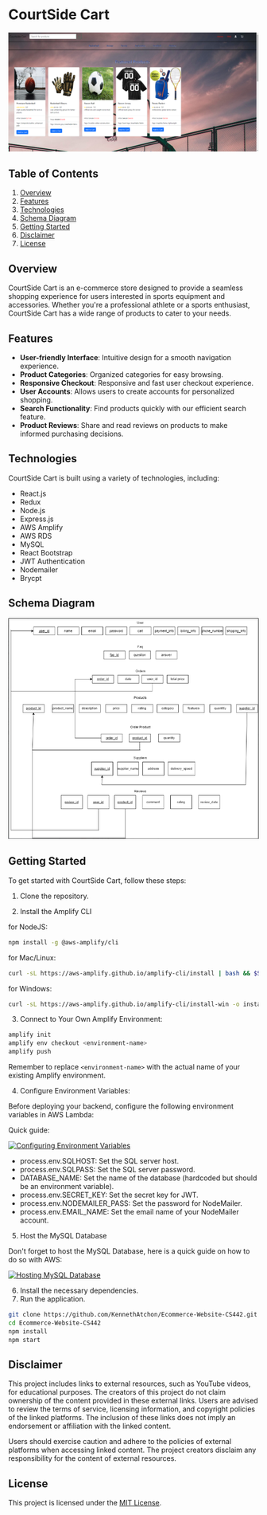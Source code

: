 # CourtSide Cart

![CourtSide Cart](resources/courtsidecart.png)

## Table of Contents

1. [Overview](#overview)
2. [Features](#features)
3. [Technologies](#technologies)
4. [Schema Diagram](#schema-diagram)
5. [Getting Started](#getting-started)
6. [Disclaimer](#disclaimer)
7. [License](#license)

## Overview <a name="overview"></a>

CourtSide Cart is an e-commerce store designed to provide a seamless shopping experience for users interested in sports equipment and accessories. Whether you're a professional athlete or a sports enthusiast, CourtSide Cart has a wide range of products to cater to your needs.

## Features <a name="features"></a>

- **User-friendly Interface**: Intuitive design for a smooth navigation experience.
- **Product Categories**: Organized categories for easy browsing.
- **Responsive Checkout**: Responsive and fast user checkout experience.
- **User Accounts**: Allows users to create accounts for personalized shopping.
- **Search Functionality**: Find products quickly with our efficient search feature.
- **Product Reviews**: Share and read reviews on products to make informed purchasing decisions.

## Technologies <a name="technologies"></a>

CourtSide Cart is built using a variety of technologies, including:

- React.js
- Redux
- Node.js
- Express.js
- AWS Amplify
- AWS RDS
- MySQL
- React Bootstrap
- JWT Authentication
- Nodemailer
- Brycpt

## Schema Diagram <a name="schema-diagram"></a>

![Relational Schema](resources/schema.png)

## Getting Started <a name="getting-started"></a>

To get started with CourtSide Cart, follow these steps:

1. Clone the repository.

2. Install the Amplify CLI

for NodeJS:
```bash
npm install -g @aws-amplify/cli
```

for Mac/Linux:
```bash
curl -sL https://aws-amplify.github.io/amplify-cli/install | bash && $SHELL
```

for Windows:
```bash
curl -sL https://aws-amplify.github.io/amplify-cli/install-win -o install.cmd && install.cmd
```

3. Connect to Your Own Amplify Environment:

 ```bash
 amplify init
 amplify env checkout <environment-name>
 amplify push  
```
Remember to replace `<environment-name>` with the actual name of your existing Amplify environment.

4. Configure Environment Variables:

Before deploying your backend, configure the following environment variables in AWS Lambda:

Quick guide: 


[![Configuring Environment Variables](https://img.youtube.com/vi/znafbn7Wh-o/0.jpg)](https://youtu.be/znafbn7Wh-o?si=mXcK9OJGS0sLMNGX)

- process.env.SQLHOST: Set the SQL server host.
- process.env.SQLPASS: Set the SQL server password.
- DATABASE_NAME: Set the name of the database (hardcoded but should be an environment variable).
- process.env.SECRET_KEY: Set the secret key for JWT.
- process.env.NODEMAILER_PASS: Set the password for NodeMailer.
- process.env.EMAIL_NAME: Set the email name of your NodeMailer account.

5. Host the MySQL Database

Don't forget to host the MySQL Database, here is a quick guide on how to do so with AWS: 


[![Hosting MySQL Database](https://img.youtube.com/vi/by0EJ4qL8ek/0.jpg)](https://youtu.be/by0EJ4qL8ek?si=s2RPVavnzXMEcvwi)


6. Install the necessary dependencies.
7. Run the application.

```bash
git clone https://github.com/KennethAtchon/Ecommerce-Website-CS442.git
cd Ecommerce-Website-CS442
npm install   
npm start     
```
## Disclaimer <a name="disclaimer"></a>

This project includes links to external resources, such as YouTube videos, for educational purposes. The creators of this project do not claim ownership of the content provided in these external links. Users are advised to review the terms of service, licensing information, and copyright policies of the linked platforms. The inclusion of these links does not imply an endorsement or affiliation with the linked content.

Users should exercise caution and adhere to the policies of external platforms when accessing linked content. The project creators disclaim any responsibility for the content of external resources.


## License <a name="license"></a>

This project is licensed under the [MIT License](LICENSE).
